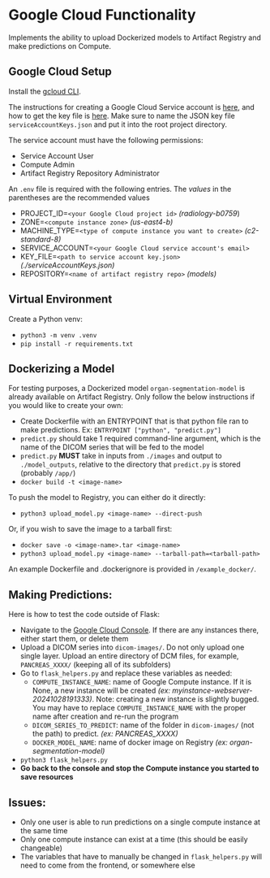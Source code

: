 # Google Cloud Functionality
Implements the ability to upload Dockerized models to Artifact Registry and make predictions on Compute.

## Google Cloud Setup
Install the [gcloud CLI](https://cloud.google.com/sdk/docs/install).

The instructions for creating a Google Cloud Service account is [here](https://cloud.google.com/iam/docs/service-accounts-create#iam-service-accounts-create-console), and how to get the key file is [here](https://cloud.google.com/iam/docs/keys-create-delete#iam-service-account-keys-create-console). Make sure to name the JSON key file `serviceAccountKeys.json` and put it into the root project directory.

The service account must have the following permissions:
- Service Account User
- Compute Admin	
- Artifact Registry Repository Administrator

An `.env` file is required with the following entries. The *values* in the parentheses are the recommended values
- PROJECT_ID=`<your Google Cloud project id>` *(radiology-b0759*)
- ZONE=`<compute instance zone>` *(us-east4-b)*
- MACHINE_TYPE=`<type of compute instance you want to create>` *(c2-standard-8)*
- SERVICE_ACCOUNT=`<your Google Cloud service account's email>`
- KEY_FILE=`<path to service account key.json>` *(./serviceAccountKeys.json)*
- REPOSITORY=`<name of artifact registry repo>` *(models)*

## Virtual Environment
Create a Python venv:
- `python3 -m venv .venv`
- `pip install -r requirements.txt`

## Dockerizing a Model
For testing purposes, a Dockerized model `organ-segmentation-model` is already available on Artifact Registry. Only follow the below instructions if you would like to create your own:
- Create Dockerfile with an ENTRYPOINT that is that python file ran to make predictions. Ex: `ENTRYPOINT ["python", "predict.py"]`
- `predict.py` should take 1 required command-line argument, which is the name of the DICOM series that will be fed to the model
- `predict.py` **MUST** take in inputs from `./images` and output to `./model_outputs`, relative to the directory that `predict.py` is stored (probably `/app/`)
- `docker build -t <image-name>`

To push the model to Registry, you can either do it directly:
- `python3 upload_model.py <image-name> --direct-push`

Or, if you wish to save the image to a tarball first:
- `docker save -o <image-name>.tar <image-name>`
- `python3 upload_model.py <image-name> --tarball-path=<tarball-path>`
  
An example Dockerfile and .dockerignore is provided in `/example_docker/`.

## Making Predictions:
Here is how to test the code outside of Flask: 
- Navigate to the [Google Cloud Console](https://console.cloud.google.com/compute/instances?project=radiology-b0759). If there are any instances there, either start them, or delete them
- Upload a DICOM series into `dicom-images/`. Do not only upload one single layer. Upload an entire directory of DCM files, for example, `PANCREAS_XXXX/` (keeping all of its subfolders)
- Go to `flask_helpers.py` and replace these variables as needed:
  - `COMPUTE_INSTANCE_NAME`: name of Google Compute instance. If it is None, a new instance will be created *(ex: myinstance-webserver-20241028191333)*. Note: creating a new instance is slightly bugged. You may have to replace `COMPUTE_INSTANCE_NAME` with the proper name after creation and re-run the program
  - `DICOM_SERIES_TO_PREDICT`: name of the folder in `dicom-images/` (not the path) to predict. *(ex: PANCREAS_XXXX)*
  - `DOCKER_MODEL_NAME`: name of docker image on Registry *(ex: organ-segmentation-model)*
- `python3 flask_helpers.py`
- **Go back to the console and stop the Compute instance you started to save resources**

## Issues:
- Only one user is able to run predictions on a single compute instance at the same time
- Only one compute instance can exist at a time (this should be easily changeable)
- The variables that have to manually be changed in `flask_helpers.py` will need to come from the frontend, or somewhere else
